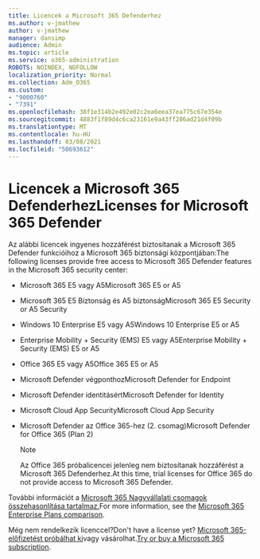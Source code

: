 ```yaml
---
title: Licencek a Microsoft 365 Defenderhez
ms.author: v-jmathew
author: v-jmathew
manager: dansimp
audience: Admin
ms.topic: article
ms.service: o365-administration
ROBOTS: NOINDEX, NOFOLLOW
localization_priority: Normal
ms.collection: Adm_O365
ms.custom:
- "9000760"
- "7391"
ms.openlocfilehash: 38f1e314b2e492e02c2ea6eea37ea775c67e354e
ms.sourcegitcommit: 4883f1f89d4c6ca23161e9a43ff206ad21d4f09b
ms.translationtype: MT
ms.contentlocale: hu-HU
ms.lasthandoff: 03/08/2021
ms.locfileid: "50693612"
---
```

# <a name="licenses-for-microsoft-365-defender"></a><span data-ttu-id="cb50d-102">Licencek a Microsoft 365 Defenderhez</span><span class="sxs-lookup"><span data-stu-id="cb50d-102">Licenses for Microsoft 365 Defender</span></span>

<span data-ttu-id="cb50d-103">Az alábbi licencek ingyenes hozzáférést biztosítanak a Microsoft 365 Defender funkcióihoz a Microsoft 365 biztonsági központjában:</span><span class="sxs-lookup"><span data-stu-id="cb50d-103">The following licenses provide free access to Microsoft 365 Defender features in the Microsoft 365 security center:</span></span>

- <span data-ttu-id="cb50d-104">Microsoft 365 E5 vagy A5</span><span class="sxs-lookup"><span data-stu-id="cb50d-104">Microsoft 365 E5 or A5</span></span>
- <span data-ttu-id="cb50d-105">Microsoft 365 E5 Biztonság és A5 biztonság</span><span class="sxs-lookup"><span data-stu-id="cb50d-105">Microsoft 365 E5 Security or A5 Security</span></span>
- <span data-ttu-id="cb50d-106">Windows 10 Enterprise E5 vagy A5</span><span class="sxs-lookup"><span data-stu-id="cb50d-106">Windows 10 Enterprise E5 or A5</span></span>
- <span data-ttu-id="cb50d-107">Enterprise Mobility + Security (EMS) E5 vagy A5</span><span class="sxs-lookup"><span data-stu-id="cb50d-107">Enterprise Mobility + Security (EMS) E5 or A5</span></span>
- <span data-ttu-id="cb50d-108">Office 365 E5 vagy A5</span><span class="sxs-lookup"><span data-stu-id="cb50d-108">Office 365 E5 or A5</span></span>
- <span data-ttu-id="cb50d-109">Microsoft Defender végponthoz</span><span class="sxs-lookup"><span data-stu-id="cb50d-109">Microsoft Defender for Endpoint</span></span>
- <span data-ttu-id="cb50d-110">Microsoft Defender identitásért</span><span class="sxs-lookup"><span data-stu-id="cb50d-110">Microsoft Defender for Identity</span></span>
- <span data-ttu-id="cb50d-111">Microsoft Cloud App Security</span><span class="sxs-lookup"><span data-stu-id="cb50d-111">Microsoft Cloud App Security</span></span>
- <span data-ttu-id="cb50d-112">Microsoft Defender az Office 365-hez (2. csomag)</span><span class="sxs-lookup"><span data-stu-id="cb50d-112">Microsoft Defender for Office 365 (Plan 2)</span></span>

    > [!NOTE]
    > <span data-ttu-id="cb50d-113">Az Office 365 próbalicencei jelenleg nem biztosítanak hozzáférést a Microsoft 365 Defenderhez.</span><span class="sxs-lookup"><span data-stu-id="cb50d-113">At this time, trial licenses for Office 365 do not provide access to Microsoft 365 Defender.</span></span>

<span data-ttu-id="cb50d-114">További információt a [Microsoft 365 Nagyvállalati csomagok összehasonlítása tartalmaz.](https://go.microsoft.com/fwlink/?linkid=2143458)</span><span class="sxs-lookup"><span data-stu-id="cb50d-114">For more information, see the [Microsoft 365 Enterprise Plans comparison](https://go.microsoft.com/fwlink/?linkid=2143458).</span></span>

<span data-ttu-id="cb50d-115">Még nem rendelkezik licenccel?</span><span class="sxs-lookup"><span data-stu-id="cb50d-115">Don't have a license yet?</span></span> <span data-ttu-id="cb50d-116">[Microsoft 365-előfizetést próbálhat ki](https://go.microsoft.com/fwlink/?linkid=2143625)vagy vásárolhat.</span><span class="sxs-lookup"><span data-stu-id="cb50d-116">[Try or buy a Microsoft 365 subscription](https://go.microsoft.com/fwlink/?linkid=2143625).</span></span>
